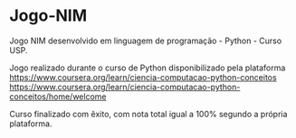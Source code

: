 # Jogo-NIM
Jogo NIM desenvolvido em linguagem de programação  - Python - Curso USP.

Jogo realizado durante o curso de Python disponibilizado pela plataforma <https://www.coursera.org/learn/ciencia-computacao-python-conceitos>
<https://www.coursera.org/learn/ciencia-computacao-python-conceitos/home/welcome>

Curso finalizado com êxito, com nota total igual a 100% segundo a própria plataforma.
